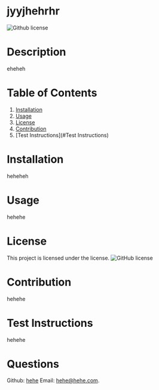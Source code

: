 # jyyjhehrhr
  ![Github license](https://img.shields.io/badge/license--blue.svg)
  # Description
  eheheh
  # Table of Contents
  1. [Installation](#installation)
  2. [Usage](#usage)
  3. [License](#license)
  4. [Contribution](#contribution)
  5. [Test Instructions](#Test Instructions)
  # Installation
  heheheh
  # Usage
  hehehe
  # License
  This project is licensed under the  license. 
  ![GitHub license](https://img.shields.io/badge/license-MIT-blue.svg)
  # Contribution
  hehehe
  # Test Instructions
  hehehe
  # Questions
  Github: [hehe](https://github.com/hehe) Email: hehe@hehe.com.
  
